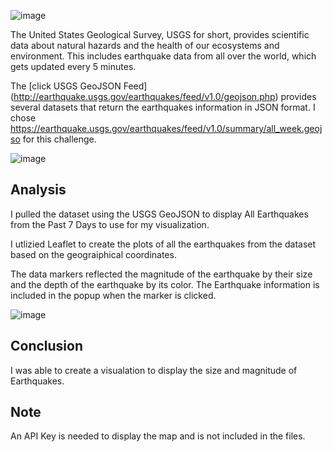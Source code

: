 ![image](https://user-images.githubusercontent.com/115186079/229365913-c85237d7-108e-4891-a2fc-81cc5f847f09.png)

The United States Geological Survey, USGS for short, provides scientific data about natural hazards and the health of our ecosystems and environment. This includes earthquake data from all over the world, which gets updated every 5 minutes.

The [click USGS GeoJSON Feed] (http://earthquake.usgs.gov/earthquakes/feed/v1.0/geojson.php) provides several datasets that return the earthquakes information in JSON format. I chose https://earthquake.usgs.gov/earthquakes/feed/v1.0/summary/all_week.geojso for this challenge.


![image](https://user-images.githubusercontent.com/115186079/229366026-20a6b1e6-047e-4d71-881a-885ceaa7a52c.png)

## Analysis

I pulled the dataset using the USGS GeoJSON to display All Earthquakes from the Past 7 Days to use for my visualization.

I utlizied Leaflet to create the plots of all the earthquakes from the  dataset based on the geograiphical coordinates.

The data markers reflected the magnitude of the earthquake by their size and the depth of the earthquake by its color. The Earthquake information is included in the popup when the marker is clicked.



![image](https://user-images.githubusercontent.com/115186079/229366963-d9f3c5f8-48d0-4fb5-b702-524cc555efb7.png)


## Conclusion
I was able to create a visualation to display the size and magnitude of Earthquakes.

## Note
An API Key is needed to display the map and is not included in the files.


